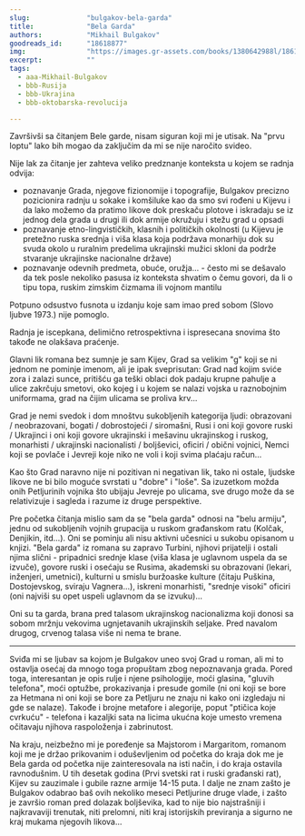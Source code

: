 ```yaml
---
slug:              "bulgakov-bela-garda"
title:             "Bela Garda"
authors:           "Mikhail Bulgakov"
goodreads_id:      "18618877"
img:               "https://images.gr-assets.com/books/1380642988l/18618877.jpg"
excerpt:           ""
tags:
  - aaa-Mikhail-Bulgakov
  - bbb-Rusija
  - bbb-Ukrajina
  - bbb-oktobarska-revolucija

---
```


Završivši sa čitanjem Bele garde, nisam siguran koji mi je utisak. Na "prvu loptu" lako bih mogao da zaključim da mi se 
nije naročito svideo.

Nije lak za čitanje jer zahteva veliko predznanje konteksta u kojem se radnja odvija:
- poznavanje Grada, njegove fizionomije i topografije, Bulgakov precizno pozicionira radnju u sokake i komšiluke kao da smo svi rođeni u Kijevu i da lako možemo da pratimo likove dok preskaču plotove i iskradaju se iz jednog dela grada u drugi ili dok armije okružuju i stežu grad u opsadi
- poznavanje etno-lingvističkih, klasnih i političkih okolnosti (u Kijevu je pretežno ruska srednja i viša klasa koja podržava monarhiju dok su svuda okolo u ruralnim predelima ukrajinski mužici skloni da podrže stvaranje ukrajinske nacionalne države)
- poznavanje odevnih predmeta, obuće, oružja... - često mi se dešavalo da tek posle nekoliko pasusa iz konteksta shvatim o čemu govori, da li o tipu topa, ruskim zimskim čizmama ili vojnom mantilu

Potpuno odsustvo fusnota u izdanju koje sam imao pred sobom (Slovo ljubve 1973.) nije pomoglo.

Radnja je iscepkana, delimično retrospektivna i ispresecana snovima što takođe ne olakšava praćenje.


Glavni lik romana bez sumnje je sam Kijev, Grad sa velikim "g" koji se ni jednom ne pominje imenom, ali je ipak 
sveprisutan: Grad nad kojim sviće zora i zalazi sunce, pritišću ga teški oblaci dok padaju krupne pahulje a ulice 
zakrčuju smetovi, oko kojeg i u kojem se nalazi vojska u raznobojnim uniformama, grad na čijim ulicama se proliva krv...

Grad je nemi svedok i dom mnoštvu sukobljenih kategorija ljudi: obrazovani / neobrazovani, bogati / dobrostojeći / siromašni, 
Rusi i oni koji govore ruski / Ukrajinci i oni koji govore ukrajinski i mešavinu ukrajinskog i ruskog, monarhisti / ukrajinski 
nacionalisti / boljševici, oficiri / obični vojnici, Nemci koji se povlače i Jevreji koje niko ne voli i koji svima plaćaju račun...


Kao što Grad naravno nije ni pozitivan ni negativan lik, tako ni ostale, ljudske likove ne bi bilo moguće svrstati 
u "dobre" i "loše". Sa izuzetkom možda onih Petljurinih vojnika što ubijaju Jevreje po ulicama, sve drugo može da se 
relativizuje i sagleda i razume iz druge perspektive.

Pre početka čitanja mislio sam da se "bela garda" odnosi na "belu armiju", jednu od sukobljenih vojnih grupacija u ruskom 
građanskom ratu (Kolčak, Denjikin, itd...). Oni se pominju ali nisu aktivni učesnici u sukobu opisanom u knjizi. "Bela 
garda" iz romana su zapravo Turbini, njihovi prijatelji i ostali njima slični - pripadnici srednje klase (viša klasa je 
uglavnom uspela da se izvuče), govore ruski i osećaju se Rusima, akademski su obrazovani (lekari, inženjeri, umetnici), 
kulturni u smislu buržoaske kulture (čitaju Puškina, Dostojevskog, sviraju Vagnera...), iskreni monarhisti, "srednje 
visoki" oficiri (oni najviši su opet uspeli uglavnom da se izvuku)...

Oni su ta garda, brana pred talasom ukrajinskog nacionalizma koji donosi sa sobom mržnju vekovima ugnjetavanih ukrajinskih 
seljake. Pred navalom drugog, crvenog talasa više ni nema te brane.

***

Sviđa mi se ljubav sa kojom je Bulgakov uneo svoj Grad u roman, ali mi to ostavlja osećaj da mnogo toga propuštam zbog 
nepoznavanja grada. Pored toga, interesantan je opis rulje i njene psihologije, moći glasina, "gluvih telefona", moći 
optužbe, prokazivanja i presude gomile (ni oni koji se bore za Hetmana ni oni koji se bore za Petljuru ne znaju ni kako 
oni izgledaju ni gde se nalaze). Takođe i brojne metafore i alegorije, poput "ptičica koje cvrkuću" - telefona i kazaljki 
sata na licima ukućna koje umesto vremena očitavaju njihova raspoloženja i zabrinutost.

Na kraju, neizbežno mi je poređenje sa Majstorom i Margaritom, romanom koji me je držao prikovanim i oduševljenim od 
početka do kraja dok me je Bela garda od početka nije zainteresovala na isti način, i do kraja ostavila ravnodušnim. U 
tih desetak godina (Prvi svetski rat i ruski građanski rat), Kijev su zauzimale i gubile razne armije 14-15 puta. I dalje 
ne znam zašto je Bulgakov odabrao baš ovih nekoliko meseci Petljurine druge vlade, i zašto je završio roman pred dolazak 
boljševika, kad to nije bio najstrašniji i najkravaviji trenutak, niti prelomni, niti kraj istorijskih previranja a 
sigurno ne kraj mukama njegovih likova...